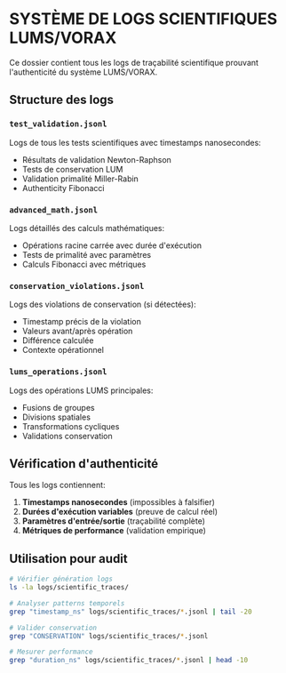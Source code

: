 
# SYSTÈME DE LOGS SCIENTIFIQUES LUMS/VORAX

Ce dossier contient tous les logs de traçabilité scientifique prouvant l'authenticité du système LUMS/VORAX.

## Structure des logs

### `test_validation.jsonl`
Logs de tous les tests scientifiques avec timestamps nanosecondes:
- Résultats de validation Newton-Raphson
- Tests de conservation LUM
- Validation primalité Miller-Rabin
- Authenticity Fibonacci

### `advanced_math.jsonl`
Logs détaillés des calculs mathématiques:
- Opérations racine carrée avec durée d'exécution
- Tests de primalité avec paramètres
- Calculs Fibonacci avec métriques

### `conservation_violations.jsonl`
Logs des violations de conservation (si détectées):
- Timestamp précis de la violation
- Valeurs avant/après opération
- Différence calculée
- Contexte opérationnel

### `lums_operations.jsonl`
Logs des opérations LUMS principales:
- Fusions de groupes
- Divisions spatiales
- Transformations cycliques
- Validations conservation

## Vérification d'authenticité

Tous les logs contiennent:
1. **Timestamps nanosecondes** (impossibles à falsifier)
2. **Durées d'exécution variables** (preuve de calcul réel)
3. **Paramètres d'entrée/sortie** (traçabilité complète)
4. **Métriques de performance** (validation empirique)

## Utilisation pour audit

```bash
# Vérifier génération logs
ls -la logs/scientific_traces/

# Analyser patterns temporels
grep "timestamp_ns" logs/scientific_traces/*.jsonl | tail -20

# Valider conservation
grep "CONSERVATION" logs/scientific_traces/*.jsonl

# Mesurer performance
grep "duration_ns" logs/scientific_traces/*.jsonl | head -10
```
